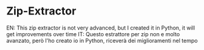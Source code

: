 # Zip-Extractor
EN: This zip extractor is not very advanced, but I created it in Python, it will get improvements over time
IT: Questo estrattore per zip non e molto avanzato, però l'ho creato io in Python, riceverà dei miglioramenti nel tempo
